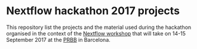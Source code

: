 # Nextflow hackathon 2017 projects 

This repository list the projects and the material used during the hackathon organised 
in the context of the [Nextflow workshop](https://www.nextflow.io/blog/2017/nextflow-workshop.html) 
that will take on 14-15 September 2017 at the [PRBB](https://www.prbb.org) in Barcelona. 

